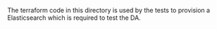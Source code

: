 The terraform code in this directory is used by the tests to provision a Elasticsearch which is required to test the DA.